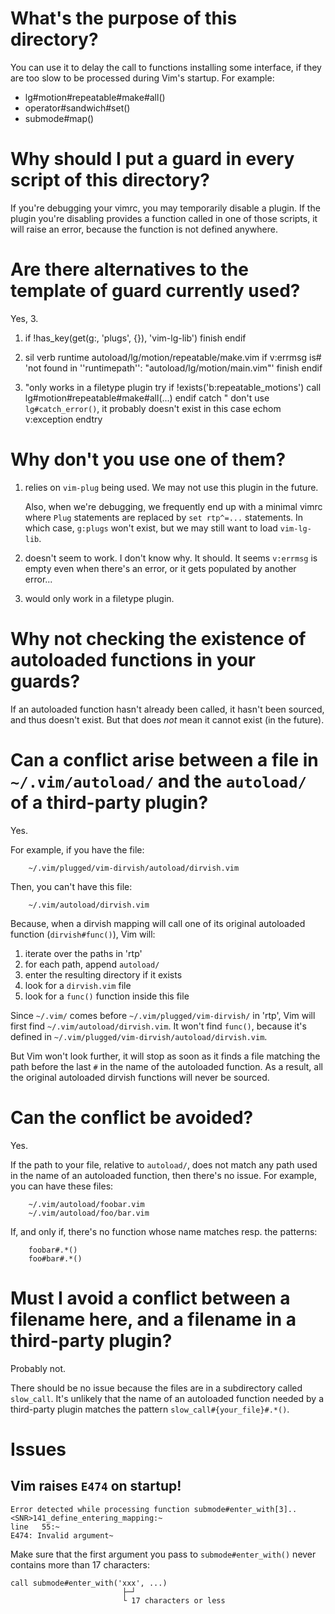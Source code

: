 # What's the purpose of this directory?

You can use it to delay the call to functions installing some interface, if they
are too slow to be processed during Vim's startup.
For example:

   - lg#motion#repeatable#make#all()
   - operator#sandwich#set()
   - submode#map()

##
# Why should I put a guard in every script of this directory?

If you're debugging your vimrc, you may temporarily disable a plugin.
If  the plugin  you're disabling  provides  a function  called in  one of  those
scripts, it will raise an error, because the function is not defined anywhere.

# Are there alternatives to the template of guard currently used?

Yes, 3.

1.
    if !has_key(get(g:, 'plugs', {}), 'vim-lg-lib')
        finish
    endif

2.
    sil verb runtime autoload/lg/motion/repeatable/make.vim
    if v:errmsg is# 'not found in ''runtimepath'': "autoload/lg/motion/main.vim"'
        finish
    endif

3.
    "only works in a filetype plugin
    try
        if !exists('b:repeatable_motions')
            call lg#motion#repeatable#make#all(...)
        endif
    catch
        " don't use `lg#catch_error()`, it probably doesn't exist in this case
        echom v:exception
    endtry

# Why don't you use one of them?

1. relies on `vim-plug` being used.
We may not use this plugin in the future.

    Also, when  we're debugging, we frequently  end up with a  minimal vimrc where
`Plug` statements are replaced by `set rtp^=...` statements.
In which case, `g:plugs` won't exist, but we may still want to load `vim-lg-lib`.

2. doesn't seem to work.
I don't know why.  It should.
It seems `v:errmsg` is empty even when  there's an error, or it gets populated
by another error...

3. would only work in a filetype plugin.

# Why not checking the existence of autoloaded functions in your guards?

If an  autoloaded function hasn't already  been called, it hasn't  been sourced,
and thus doesn't exist.
But that does *not* mean it cannot exist (in the future).

##
# Can a conflict arise between a file in `~/.vim/autoload/` and the `autoload/` of a third-party plugin?

Yes.

For example, if you have the file:

        ~/.vim/plugged/vim-dirvish/autoload/dirvish.vim

Then, you can't have this file:

        ~/.vim/autoload/dirvish.vim

Because,  when a  dirvish  mapping  will call  one  of  its original  autoloaded
function (`dirvish#func()`), Vim will:

   1. iterate over the paths in 'rtp'
   2. for each path, append `autoload/`
   3. enter the resulting directory if it exists
   4. look for a `dirvish.vim` file
   5. look for a `func()` function inside this file

Since `~/.vim/` comes before `~/.vim/plugged/vim-dirvish/` in 'rtp',
Vim will first find `~/.vim/autoload/dirvish.vim`.
It won't find `func()`, because it's defined in `~/.vim/plugged/vim-dirvish/autoload/dirvish.vim`.

But Vim won't look further, it will stop as soon as it finds a file matching the
path before the last `#` in the name of the autoloaded function.
As a result, all the original autoloaded dirvish functions will never be sourced.

# Can the conflict be avoided?

Yes.

If the path to your file, relative  to `autoload/`, does not match any path used
in the name of an autoloaded function, then there's no issue.
For example, you can have these files:

        ~/.vim/autoload/foobar.vim
        ~/.vim/autoload/foo/bar.vim

If, and only if, there's no function whose name matches resp. the patterns:

        foobar#.*()
        foo#bar#.*()

# Must I avoid a conflict between a filename here, and a filename in a third-party plugin?

Probably not.

There  should  be no  issue  because  the files  are  in  a subdirectory  called
`slow_call`.
It's unlikely  that the name of  an autoloaded function needed  by a third-party
plugin matches the pattern `slow_call#{your_file}#.*()`.

##
# Issues
## Vim raises `E474` on startup!

    Error detected while processing function submode#enter_with[3]..<SNR>141_define_entering_mapping:~
    line   55:~
    E474: Invalid argument~

Make  sure that  the first  argument  you pass  to `submode#enter_with()`  never
contains more than 17 characters:

    call submode#enter_with('xxx', ...)
                             ├─┘
                             └ 17 characters or less

